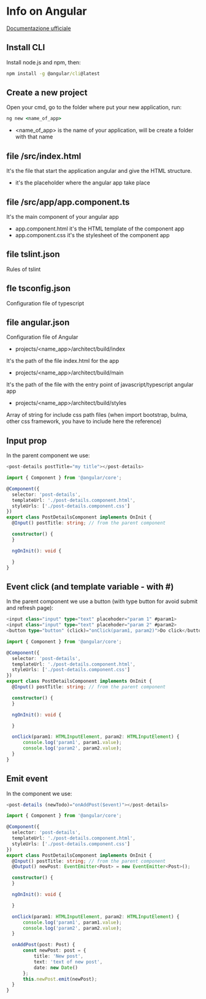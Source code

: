 # Info on Angular

[Documentazione ufficiale](https://angular.io/docs)  

## Install CLI

Install node.js and npm, then:

```cmd
npm install -g @angular/cli@latest
```

## Create a new project

Open your cmd, go to the folder where put your new application, run:

```cmd
ng new <name_of_app>
```

- <name_of_app> is the name of your application, will be create a folder with that name

## file /src/index.html

It's the file that start the application angular and give the HTML structure.

- <app-root></app-root> it's the placeholder where the angular app take place

## file /src/app/app.component.ts

It's the main component of your angular app

- app.component.html it's the HTML template of the component app
- app.component.css it's the stylesheet of the component app

## file tslint.json

Rules of tslint

## fle tsconfig.json

Configuration file of typescript

## file angular.json

Configuration file of Angular

- projects/<name_app>/architect/build/index

It's the path of the file index.html for the app

- projects/<name_app>/architect/build/main

It's the path of the file with the entry point of javascript/typescript angular app

- projects/<name_app>/architect/build/styles

Array of string for include css path files (when import bootstrap, bulma, other css framework, you have to include here the reference)



## Input prop

In the parent component we use:

```ts
<post-details postTitle="my title"></post-details>
```

```ts
import { Component } from '@angular/core';

@Component({
  selector: 'post-details',
  templateUrl: './post-details.component.html',
  styleUrls: ['./post-details.component.css']
})
export class PostDetailsComponent implements OnInit {
  @Input() postTitle: string; // from the parent component

  constructor() {
  }

  ngOnInit(): void {

  }
}
```

## Event click (and template variable - with #)

In the parent component we use a button (with type button for avoid submit and refresh page):

```ts
<input class="input" type="text" placehoder="param 1" #param1>
<input class="input" type="text" placehoder="param 2" #param2>
<button type="button" (click)="onClick(param1, param2)">Do click</button>
```

```ts
import { Component } from '@angular/core';

@Component({
  selector: 'post-details',
  templateUrl: './post-details.component.html',
  styleUrls: ['./post-details.component.css']
})
export class PostDetailsComponent implements OnInit {
  @Input() postTitle: string; // from the parent component

  constructor() {
  }

  ngOnInit(): void {

  }

  onClick(param1: HTMLInputElement, param2: HTMLInputElement) {
      console.log('param1', param1.value);
      console.log('param2', param2.value);
  } 
}
```

## Emit event

In the component we use:

```ts
<post-details (newTodo)="onAddPost($event)"></post-details>
```

```ts
import { Component } from '@angular/core';

@Component({
  selector: 'post-details',
  templateUrl: './post-details.component.html',
  styleUrls: ['./post-details.component.css']
})
export class PostDetailsComponent implements OnInit {
  @Input() postTitle: string; // from the parent component
  @Output() newPost: EventEmitter<Post> = new EventEmitter<Post>();

  constructor() {
  }

  ngOnInit(): void {

  }

  onClick(param1: HTMLInputElement, param2: HTMLInputElement) {
      console.log('param1', param1.value);
      console.log('param2', param2.value);
  }

  onAddPost(post: Post) {
      const newPost: post = {
          title: 'New post',
          text: 'text of new post',
          date: new Date()
      };
      this.newPost.emit(newPost);
  }
}
```




